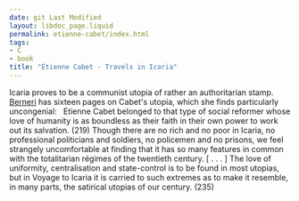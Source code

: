 ```yaml
---
date: git Last Modified
layout: libdoc_page.liquid
permalink: etienne-cabet/index.html
tags:
- C
- book
title: "Étienne Cabet - Travels in Icaria"
---
```


Icaria proves to be a communist utopia of rather an authoritarian stamp.
  
 <a href="biblio.htm#Berneri">Berneri</a> has sixteen pages on Cabet's utopia,  which she finds particularly uncongenial:
  
 Etienne Cabet belonged to that type of social reformer whose love of humanity is  as boundless as their faith in their own power to work out its salvation. (219)
 Though there are no rich and no poor in Icaria, no professional politicians and  soldiers, no policemen and no prisons, we feel strangely uncomfortable at  finding that it has so many features in common with the totalitarian régimes of  the twentieth century. [ . . . ] The love of uniformity, centralisation and  state-control is to be found in most utopias, but in Voyage to Icaria it  is carried to such extremes as to make it resemble, in many parts, the satirical  utopias of our century. (235)